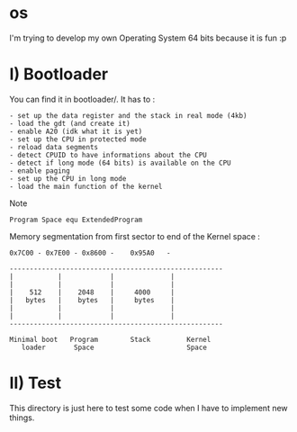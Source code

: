 # os
I'm trying to develop my own Operating System 64 bits because it is fun :p

# I) Bootloader

You can find it in bootloader/. It has to :

    - set up the data register and the stack in real mode (4kb)
    - load the gdt (and create it)
    - enable A20 (idk what it is yet)
    - set up the CPU in protected mode
    - reload data segments
    - detect CPUID to have informations about the CPU
    - detect if long mode (64 bits) is available on the CPU
    - enable paging
    - set up the CPU in long mode
    - load the main function of the kernel

Note

    Program Space equ ExtendedProgram

Memory segmentation from first sector to end of the Kernel space : 

    0x7C00 - 0x7E00 - 0x8600 -    0x95A0   - 

    -----------------------------------------------------
    |           |            |              |
    |           |            |              |
    |    512    |    2048    |     4000     |
    |   bytes   |    bytes   |     bytes    |
    |           |            |              |
    |           |            |              |
    -----------------------------------------------------

    Minimal boot   Program        Stack         Kernel
       loader       Space                       Space

# II) Test

This directory is just here to test some code when I have to implement new things.